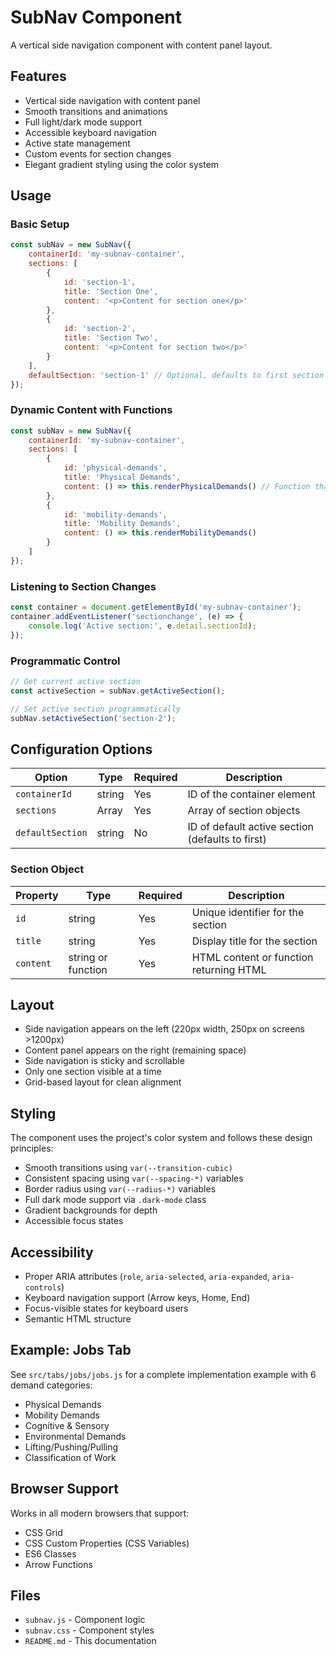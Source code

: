 # SubNav Component

A vertical side navigation component with content panel layout.

## Features

- Vertical side navigation with content panel
- Smooth transitions and animations
- Full light/dark mode support
- Accessible keyboard navigation
- Active state management
- Custom events for section changes
- Elegant gradient styling using the color system

## Usage

### Basic Setup

```javascript
const subNav = new SubNav({
    containerId: 'my-subnav-container',
    sections: [
        {
            id: 'section-1',
            title: 'Section One',
            content: '<p>Content for section one</p>'
        },
        {
            id: 'section-2',
            title: 'Section Two',
            content: '<p>Content for section two</p>'
        }
    ],
    defaultSection: 'section-1' // Optional, defaults to first section
});
```

### Dynamic Content with Functions

```javascript
const subNav = new SubNav({
    containerId: 'my-subnav-container',
    sections: [
        {
            id: 'physical-demands',
            title: 'Physical Demands',
            content: () => this.renderPhysicalDemands() // Function that returns HTML
        },
        {
            id: 'mobility-demands',
            title: 'Mobility Demands',
            content: () => this.renderMobilityDemands()
        }
    ]
});
```

### Listening to Section Changes

```javascript
const container = document.getElementById('my-subnav-container');
container.addEventListener('sectionchange', (e) => {
    console.log('Active section:', e.detail.sectionId);
});
```

### Programmatic Control

```javascript
// Get current active section
const activeSection = subNav.getActiveSection();

// Set active section programmatically
subNav.setActiveSection('section-2');
```

## Configuration Options

| Option | Type | Required | Description |
|--------|------|----------|-------------|
| `containerId` | string | Yes | ID of the container element |
| `sections` | Array | Yes | Array of section objects |
| `defaultSection` | string | No | ID of default active section (defaults to first) |

### Section Object

| Property | Type | Required | Description |
|----------|------|----------|-------------|
| `id` | string | Yes | Unique identifier for the section |
| `title` | string | Yes | Display title for the section |
| `content` | string or function | Yes | HTML content or function returning HTML |

## Layout

- Side navigation appears on the left (220px width, 250px on screens >1200px)
- Content panel appears on the right (remaining space)
- Side navigation is sticky and scrollable
- Only one section visible at a time
- Grid-based layout for clean alignment

## Styling

The component uses the project's color system and follows these design principles:

- Smooth transitions using `var(--transition-cubic)`
- Consistent spacing using `var(--spacing-*)` variables
- Border radius using `var(--radius-*)` variables
- Full dark mode support via `.dark-mode` class
- Gradient backgrounds for depth
- Accessible focus states

## Accessibility

- Proper ARIA attributes (`role`, `aria-selected`, `aria-expanded`, `aria-controls`)
- Keyboard navigation support (Arrow keys, Home, End)
- Focus-visible states for keyboard users
- Semantic HTML structure

## Example: Jobs Tab

See `src/tabs/jobs/jobs.js` for a complete implementation example with 6 demand categories:
- Physical Demands
- Mobility Demands
- Cognitive & Sensory
- Environmental Demands
- Lifting/Pushing/Pulling
- Classification of Work

## Browser Support

Works in all modern browsers that support:
- CSS Grid
- CSS Custom Properties (CSS Variables)
- ES6 Classes
- Arrow Functions

## Files

- `subnav.js` - Component logic
- `subnav.css` - Component styles
- `README.md` - This documentation

